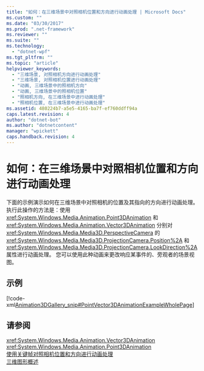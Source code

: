 ```yaml
---
title: "如何：在三维场景中对照相机位置和方向进行动画处理 | Microsoft Docs"
ms.custom: ""
ms.date: "03/30/2017"
ms.prod: ".net-framework"
ms.reviewer: ""
ms.suite: ""
ms.technology: 
  - "dotnet-wpf"
ms.tgt_pltfrm: ""
ms.topic: "article"
helpviewer_keywords: 
  - "三维场景, 对照相机方向进行动画处理"
  - "三维场景, 对照相机位置进行动画处理"
  - "动画, 三维场景中的照相机方向"
  - "动画, 三维场景中的照相机位置"
  - "照相机方向, 在三维场景中进行动画处理"
  - "照相机位置, 在三维场景中进行动画处理"
ms.assetid: 480224b7-a5e5-4165-ba7f-ef760ddff94a
caps.latest.revision: 4
author: "dotnet-bot"
ms.author: "dotnetcontent"
manager: "wpickett"
caps.handback.revision: 4
---
```

# 如何：在三维场景中对照相机位置和方向进行动画处理
下面的示例演示如何在三维场景中对照相机的位置及其指向的方向进行动画处理。  执行此操作的方法是：使用 <xref:System.Windows.Media.Animation.Point3DAnimation> 和 <xref:System.Windows.Media.Animation.Vector3DAnimation> 分别对 <xref:System.Windows.Media.Media3D.PerspectiveCamera> 的 <xref:System.Windows.Media.Media3D.ProjectionCamera.Position%2A> 和 <xref:System.Windows.Media.Media3D.ProjectionCamera.LookDirection%2A> 属性进行动画处理。  您可以使用此种动画来更改响应某事件的、旁观者的场景视图。  
  
## 示例  
 [!code-xml[Animation3DGallery_snip#PointVector3DAnimationExampleWholePage](../../../../samples/snippets/csharp/VS_Snippets_Wpf/Animation3DGallery_snip/CS/PointVector3DAnimationExample.xaml#pointvector3danimationexamplewholepage)]  
  
## 请参阅  
 <xref:System.Windows.Media.Animation.Vector3DAnimation>   
 <xref:System.Windows.Media.Animation.Point3DAnimation>   
 [使用关键帧对照相机位置和方向进行动画处理](../../../../docs/framework/wpf/graphics-multimedia/how-to-animate-camera-position-and-direction-using-key-frames.md)   
 [三维图形概述](../../../../docs/framework/wpf/graphics-multimedia/3-d-graphics-overview.md)
